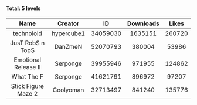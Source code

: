 #### Total: 5 levels

| Name | Creator | ID | Downloads | Likes |
|:---:|:---:|:---:|:---:|:---:|
| technoloid | hypercube1 | 34059030 | 1635151 | 260720
| JusT RobS n TopS | DanZmeN | 52070793 | 380004 | 53986
| Emotional Release II | Serponge | 39955946 | 971955 | 124862
| What The F | Serponge | 41621791 | 896972 | 97207
| Stick Figure Maze 2 | Coolyoman | 32713497 | 841240 | 135776

